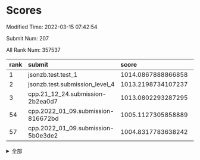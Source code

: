 # Scores

Modified Time: 2022-03-15 07:42:54

Submit Num: 207

All Rank Num: 357537

| rank |               submit               |       score        |       sigma        | pk_num |
| :--- | :--------------------------------- | :----------------- | :----------------- | :----- |
| 1    | jsonzb.test.test_1                 | 1014.0867888866858 | 0.8329854355749197 | 6904   |
| 2    | jsonzb.test.submission_level_4     | 1013.2198734107237 | 0.7860424975850797 | 6909   |
| 3    | cpp.21_12_24.submission-2b2ea0d7   | 1013.0802293287295 | 0.8201352342090188 | 6913   |
| 54   | cpp.2022_01_09.submission-816672bd | 1005.1127305858889 | 0.7245308450973451 | 6911   |
| 57   | cpp.2022_01_09.submission-5b0e3de2 | 1004.8317783638242 | 0.7136685287353798 | 6905   |


<details>
<summary>全部</summary>

| rank |                 submit                 |       score        |       sigma        | pk_num |
| :--- | :------------------------------------- | :----------------- | :----------------- | :----- |
| 1    | jsonzb.test.test_1                     | 1014.0867888866858 | 0.8329854355749197 | 6904   |
| 2    | jsonzb.test.submission_level_4         | 1013.2198734107237 | 0.7860424975850797 | 6909   |
| 3    | cpp.21_12_24.submission-2b2ea0d7       | 1013.0802293287295 | 0.8201352342090188 | 6913   |
| 4    | gobigger.level_3.submission_level_3_35 | 1011.8652266034816 | 0.7722213179266124 | 6910   |
| 5    | gobigger.level_3.submission_level_3_2  | 1011.2432903656091 | 0.7735372720417211 | 6911   |
| 6    | gobigger.level_3.submission_level_3_22 | 1011.1531607029386 | 0.7582878922885181 | 6908   |
| 7    | gobigger.level_3.submission_level_3_24 | 1011.1053831803406 | 0.774577254568753  | 6912   |
| 8    | gobigger.level_3.submission_level_3_6  | 1011.0980820820547 | 0.8027986312895019 | 6908   |
| 9    | gobigger.level_3.submission_level_3_45 | 1011.0479270021814 | 0.7605524403342792 | 6909   |
| 10   | gobigger.level_3.submission_level_3_21 | 1010.9665548926496 | 0.7547306994470194 | 6910   |
| 11   | gobigger.level_3.submission_level_3_18 | 1010.9184397944867 | 0.7720509580338653 | 6912   |
| 12   | gobigger.level_3.submission_level_3_15 | 1010.8576728864111 | 0.7736364224820812 | 6907   |
| 13   | gobigger.level_3.submission_level_3_8  | 1010.8453865238644 | 0.7573806025727609 | 6912   |
| 14   | gobigger.level_3.submission_level_3_37 | 1010.8135662902528 | 0.7692834747194714 | 6908   |
| 15   | gobigger.level_3.submission_level_3_38 | 1010.6924152472086 | 0.7680911766270146 | 6913   |
| 16   | gobigger.level_3.submission_level_3_20 | 1010.6100175471387 | 0.7903891121284778 | 6911   |
| 17   | gobigger.level_3.submission_level_3_16 | 1010.5993196304012 | 0.7816027504758537 | 6909   |
| 18   | gobigger.level_3.submission_level_3_41 | 1010.598823141026  | 0.7719200458387387 | 6912   |
| 19   | gobigger.level_3.submission_level_3_28 | 1010.5731847358509 | 0.7707149499210901 | 6908   |
| 20   | gobigger.level_3.submission_level_3_12 | 1010.5496418042202 | 0.7711644537085697 | 6908   |
| 21   | gobigger.level_3.submission_level_3_36 | 1010.4718221872403 | 0.7567020742078049 | 6911   |
| 22   | gobigger.level_3.submission_level_3_48 | 1010.4423781625833 | 0.7776089370420445 | 6912   |
| 23   | gobigger.level_3.submission_level_3_14 | 1010.4022734033739 | 0.7455880006671517 | 6910   |
| 24   | gobigger.level_3.submission_level_3_33 | 1010.3501005476455 | 0.7470282065731617 | 6907   |
| 25   | gobigger.level_3.submission_level_3_4  | 1010.330955130016  | 0.77851283668586   | 6909   |
| 26   | gobigger.level_3.submission_level_3_29 | 1010.309730365277  | 0.7562354130851966 | 6909   |
| 27   | gobigger.level_3.submission_level_3_31 | 1010.3082210835988 | 0.7410195192269756 | 6911   |
| 28   | gobigger.level_3.submission_level_3_47 | 1010.2793317803581 | 0.7850531120294417 | 6911   |
| 29   | gobigger.level_3.submission_level_3_43 | 1010.199626552981  | 0.7666397109651869 | 6908   |
| 30   | gobigger.level_3.submission_level_3_1  | 1010.1771781762275 | 0.7603538961197436 | 6909   |
| 31   | gobigger.level_3.submission_level_3_17 | 1010.1704123636646 | 0.7532560492986278 | 6905   |
| 32   | gobigger.level_3.submission_level_3_19 | 1010.1332015159785 | 0.7451180915439811 | 6909   |
| 33   | gobigger.level_3.submission_level_3_49 | 1010.1259414407422 | 0.7602896064004034 | 6911   |
| 34   | gobigger.level_3.submission_level_3_5  | 1009.9398546744626 | 0.7626409358091188 | 6912   |
| 35   | gobigger.level_3.submission_level_3_27 | 1009.8817707664438 | 0.7638827015270796 | 6911   |
| 36   | gobigger.level_3.submission_level_3_23 | 1009.8451947420716 | 0.7453086226704013 | 6911   |
| 37   | gobigger.level_3.submission_level_3_30 | 1009.7600004951574 | 0.7647778487182223 | 6912   |
| 38   | gobigger.level_3.submission_level_3_39 | 1009.7107384528646 | 0.7297669976196808 | 6908   |
| 39   | gobigger.level_3.submission_level_3_9  | 1009.6920305167085 | 0.7447798446887157 | 6910   |
| 40   | gobigger.level_3.submission_level_3_10 | 1009.6905822122351 | 0.7455445117798231 | 6908   |
| 41   | gobigger.level_3.submission_level_3_44 | 1009.6785193495767 | 0.7709279527212125 | 6909   |
| 42   | gobigger.level_3.submission_level_3_25 | 1009.6757895333968 | 0.7457492568446391 | 6910   |
| 43   | gobigger.level_3.submission_level_3_3  | 1009.5702783382516 | 0.747426527436067  | 6909   |
| 44   | gobigger.level_3.submission_level_3_40 | 1009.4650466179467 | 0.7658631739146156 | 6905   |
| 45   | gobigger.level_3.submission_level_3_26 | 1009.2465563170158 | 0.7476211598463404 | 6910   |
| 46   | gobigger.level_3.submission_level_3_11 | 1009.1428261246955 | 0.7519143312888634 | 6909   |
| 47   | gobigger.level_3.submission_level_3_42 | 1008.8843261363476 | 0.7406967543052766 | 6908   |
| 48   | gobigger.level_3.submission_level_3_34 | 1008.8733495732904 | 0.7597879357748702 | 6908   |
| 49   | gobigger.level_3.submission_level_3_13 | 1008.8462957677127 | 0.7253545970688885 | 6907   |
| 50   | gobigger.level_3.submission_level_3_46 | 1008.8308784907282 | 0.7651484590038232 | 6912   |
| 51   | gobigger.level_3.submission_level_3_32 | 1008.681640248499  | 0.7401061103148178 | 6907   |
| 52   | gobigger.level_3.submission_level_3_7  | 1008.4555788495201 | 0.7302435352055973 | 6907   |
| 53   | gobigger.level_3.submission_level_3_0  | 1007.3625027385972 | 0.7505438741777563 | 6912   |
| 54   | cpp.2022_01_09.submission-816672bd     | 1005.1127305858889 | 0.7245308450973451 | 6911   |
| 55   | gobigger.level_1.submission_level_1_13 | 1004.9767010970515 | 0.7252737092503896 | 6907   |
| 56   | gobigger.level_1.submission_level_1_2  | 1004.9738433534477 | 0.7282542648670678 | 6910   |
| 57   | cpp.2022_01_09.submission-5b0e3de2     | 1004.8317783638242 | 0.7136685287353798 | 6905   |
| 58   | gobigger.level_1.submission_level_1_1  | 1004.4914872480578 | 0.7198906722800144 | 6905   |
| 59   | gobigger.level_1.submission_level_1_17 | 1004.2485516408989 | 0.7240823440404854 | 6910   |
| 60   | gobigger.level_1.submission_level_1_9  | 1004.198186489577  | 0.7109007124499458 | 6911   |
| 61   | gobigger.level_1.submission_level_1_35 | 1004.162013168859  | 0.7232223928688173 | 6909   |
| 62   | gobigger.level_1.submission_level_1_29 | 1004.0037771056269 | 0.7126927357097421 | 6908   |
| 63   | gobigger.level_1.submission_level_1_11 | 1003.9035859485795 | 0.7140775433919112 | 6907   |
| 64   | gobigger.level_1.submission_level_1_32 | 1003.8805862393364 | 0.7381290695709656 | 6908   |
| 65   | gobigger.level_1.submission_level_1_5  | 1003.8617123915935 | 0.714935813414082  | 6907   |
| 66   | gobigger.level_1.submission_level_1_16 | 1003.8533185660812 | 0.7380259626912935 | 6910   |
| 67   | gobigger.level_1.submission_level_1_4  | 1003.8496630197357 | 0.7098622830399478 | 6907   |
| 68   | gobigger.level_1.submission_level_1_34 | 1003.8156183984926 | 0.7212969648184369 | 6906   |
| 69   | gobigger.level_1.submission_level_1_19 | 1003.7798493737398 | 0.7246324038242266 | 6912   |
| 70   | gobigger.level_1.submission_level_1_24 | 1003.674612336379  | 0.7205734751102882 | 6911   |
| 71   | gobigger.level_1.submission_level_1_7  | 1003.6066728670501 | 0.7119145724625856 | 6910   |
| 72   | gobigger.level_1.submission_level_1_48 | 1003.527838951499  | 0.7131147668352154 | 6903   |
| 73   | gobigger.level_1.submission_level_1_47 | 1003.4401408574009 | 0.7023764012546762 | 6913   |
| 74   | gobigger.level_1.submission_level_1_28 | 1003.393574451268  | 0.7214923510436014 | 6908   |
| 75   | gobigger.level_1.submission_level_1_20 | 1003.3174629796706 | 0.7121271415194519 | 6905   |
| 76   | gobigger.level_1.submission_level_1_46 | 1003.2602433313018 | 0.7095656537599336 | 6909   |
| 77   | gobigger.level_1.submission_level_1_26 | 1003.2549026041629 | 0.7077821296226386 | 6910   |
| 78   | gobigger.level_1.submission_level_1_14 | 1003.2510548258167 | 0.7146720544005197 | 6906   |
| 79   | gobigger.level_1.submission_level_1_40 | 1003.217014144946  | 0.712188416731721  | 6908   |
| 80   | gobigger.level_1.submission_level_1_27 | 1003.1396365126978 | 0.7079154446052986 | 6908   |
| 81   | gobigger.level_1.submission_level_1_36 | 1003.0986386270706 | 0.7104927397515511 | 6909   |
| 82   | gobigger.level_1.submission_level_1_42 | 1003.0640735814677 | 0.7183186069966955 | 6905   |
| 83   | gobigger.level_1.submission_level_1_41 | 1003.0596362909511 | 0.7287934085835658 | 6908   |
| 84   | gobigger.level_1.submission_level_1_15 | 1003.0583280127651 | 0.7126622631589188 | 6916   |
| 85   | gobigger.level_1.submission_level_1_31 | 1003.0031751664986 | 0.7179134377064651 | 6907   |
| 86   | gobigger.level_1.submission_level_1_37 | 1002.9228085758832 | 0.7307814615592103 | 6911   |
| 87   | gobigger.level_1.submission_level_1_39 | 1002.8932405526818 | 0.7112708629084609 | 6910   |
| 88   | gobigger.level_1.submission_level_1_38 | 1002.8732547318566 | 0.7133393872289102 | 6907   |
| 89   | gobigger.level_1.submission_level_1_45 | 1002.8439772228697 | 0.7098486556748773 | 6908   |
| 90   | gobigger.level_1.submission_level_1_3  | 1002.8157827119353 | 0.7013822328551781 | 6905   |
| 91   | gobigger.level_1.submission_level_1_25 | 1002.7812914747764 | 0.7291009195312097 | 6909   |
| 92   | gobigger.level_1.submission_level_1_30 | 1002.726483045122  | 0.7117987914756445 | 6909   |
| 93   | gobigger.level_1.submission_level_1_0  | 1002.7118729744975 | 0.7130723720740034 | 6908   |
| 94   | gobigger.level_1.submission_level_1_8  | 1002.6689479799245 | 0.7207085208891044 | 6907   |
| 95   | gobigger.level_1.submission_level_1_22 | 1002.6645912395016 | 0.7139981791914753 | 6911   |
| 96   | gobigger.level_1.submission_level_1_21 | 1002.6577134879502 | 0.7210628807148097 | 6908   |
| 97   | gobigger.level_1.submission_level_1_6  | 1002.5786561961573 | 0.7092058322309611 | 6909   |
| 98   | gobigger.level_1.submission_level_1_10 | 1002.5047503404176 | 0.7190026895634636 | 6908   |
| 99   | gobigger.level_1.submission_level_1_18 | 1002.500726401742  | 0.7070412340865571 | 6908   |
| 100  | gobigger.level_1.submission_level_1_33 | 1002.4594366325416 | 0.710010673958008  | 6909   |
| 101  | gobigger.level_1.submission_level_1_44 | 1002.4350755700644 | 0.7072828287623162 | 6914   |
| 102  | gobigger.level_1.submission_level_1_49 | 1002.3793260347597 | 0.708839621149765  | 6910   |
| 103  | gobigger.level_1.submission_level_1_43 | 1002.3029967153961 | 0.7160335308440899 | 6910   |
| 104  | gobigger.level_1.submission_level_1_23 | 1002.0044450339516 | 0.7196722009153365 | 6908   |
| 105  | gobigger.level_1.submission_level_1_12 | 1001.9714555511057 | 0.7198114309340836 | 6906   |
| 106  | gobigger.random.submission_random_17   | 997.2009957889655  | 0.6960112081770577 | 6909   |
| 107  | gobigger.random.submission_random_13   | 997.1551442486656  | 0.7177968289553215 | 6911   |
| 108  | gobigger.random.submission_random_33   | 996.9251041743263  | 0.7038164400335464 | 6908   |
| 109  | gobigger.random.submission_random_21   | 996.9011036597259  | 0.7165406967104018 | 6904   |
| 110  | gobigger.random.submission_random_28   | 996.8735567797179  | 0.7048573385356034 | 6911   |
| 111  | gobigger.random.submission_random_19   | 996.7412329063461  | 0.7085294007547867 | 6907   |
| 112  | gobigger.random.submission_random_26   | 996.5802011013824  | 0.7042404787455053 | 6907   |
| 113  | gobigger.random.submission_random_39   | 996.5596933885281  | 0.7042169932378963 | 6910   |
| 114  | gobigger.random.submission_random_22   | 996.5297668496103  | 0.7100196696312402 | 6906   |
| 115  | gobigger.random.submission_random_16   | 996.4925969995933  | 0.7210866910062059 | 6911   |
| 116  | gobigger.random.submission_random_36   | 996.4734508545115  | 0.7051855707291244 | 6907   |
| 117  | gobigger.random.submission_random_45   | 996.4447231090433  | 0.7138209261107545 | 6908   |
| 118  | gobigger.random.submission_random_34   | 996.3504076356548  | 0.7134872829912038 | 6910   |
| 119  | gobigger.random.submission_random_12   | 996.3333947318486  | 0.7169348300104267 | 6909   |
| 120  | gobigger.random.submission_random_20   | 996.3215405442784  | 0.7083489495495209 | 6910   |
| 121  | gobigger.random.submission_random_10   | 996.2778304648085  | 0.718933019410509  | 6907   |
| 122  | gobigger.random.submission_random_0    | 996.2459507813538  | 0.7053986257611015 | 6905   |
| 123  | gobigger.random.submission_random_35   | 996.2340936461179  | 0.7140073996903725 | 6911   |
| 124  | gobigger.random.submission_random_3    | 996.068442839598   | 0.7106505620667889 | 6907   |
| 125  | gobigger.random.submission_random_14   | 996.0622030002922  | 0.7184532064100705 | 6912   |
| 126  | gobigger.random.submission_random_43   | 996.0469828736955  | 0.7148433567090842 | 6908   |
| 127  | gobigger.random.submission_random_44   | 996.0351684369397  | 0.7118801014015883 | 6913   |
| 128  | gobigger.random.submission_random_31   | 996.015037340328   | 0.7189442532210792 | 6911   |
| 129  | gobigger.random.submission_random_29   | 996.0002039319403  | 0.7150627826283    | 6911   |
| 130  | gobigger.random.submission_random_18   | 995.9727807167981  | 0.7189260537349781 | 6904   |
| 131  | gobigger.random.submission_random_40   | 995.9684853545917  | 0.7078226092020722 | 6909   |
| 132  | gobigger.random.submission_random_42   | 995.9424657216362  | 0.7073958778243803 | 6905   |
| 133  | gobigger.random.submission_random_8    | 995.920541498209   | 0.7145036106773673 | 6910   |
| 134  | gobigger.random.submission_random_15   | 995.8961582125523  | 0.7223901526853751 | 6907   |
| 135  | gobigger.random.submission_random_23   | 995.8667495173236  | 0.6979782346784342 | 6909   |
| 136  | gobigger.random.submission_random_32   | 995.6556433699312  | 0.7167909530367257 | 6909   |
| 137  | gobigger.random.submission_random_25   | 995.6190717035495  | 0.7034842733922085 | 6910   |
| 138  | gobigger.random.submission_random_30   | 995.6040229691722  | 0.727475407372429  | 6909   |
| 139  | gobigger.random.submission_random_49   | 995.5773555927467  | 0.7160556789576418 | 6903   |
| 140  | gobigger.random.submission_random_7    | 995.5204594773476  | 0.729293207864488  | 6913   |
| 141  | gobigger.random.submission_random_9    | 995.4997312007804  | 0.7201927322248984 | 6905   |
| 142  | gobigger.random.submission_random_38   | 995.4829322182333  | 0.7178085867165948 | 6907   |
| 143  | gobigger.random.submission_random_2    | 995.4690215145097  | 0.7078944393528208 | 6908   |
| 144  | gobigger.random.submission_random_6    | 995.4238937442409  | 0.7108794237544448 | 6908   |
| 145  | gobigger.random.submission_random_48   | 995.3951753304101  | 0.7031268207994231 | 6911   |
| 146  | gobigger.random.submission_random_41   | 995.369149443275   | 0.7098544011592901 | 6911   |
| 147  | gobigger.random.submission_random_4    | 995.3535704889473  | 0.7020721668778591 | 6912   |
| 148  | gobigger.random.submission_random_24   | 995.3408401460226  | 0.710853981050733  | 6907   |
| 149  | gobigger.random.submission_random_5    | 995.3234182861231  | 0.7138425918035664 | 6910   |
| 150  | gobigger.random.submission_random_47   | 995.2626025862597  | 0.7145759537156664 | 6909   |
| 151  | gobigger.random.submission_random_46   | 995.1263440676795  | 0.7108788449238063 | 6913   |
| 152  | gobigger.random.submission_random_27   | 995.1120829897071  | 0.7077902559293429 | 6906   |
| 153  | gobigger.random.submission_random_1    | 995.0241288008569  | 0.7144994656390848 | 6911   |
| 154  | gobigger.random.submission_random_37   | 994.891229240653   | 0.7020662524741454 | 6914   |
| 155  | gobigger.random.submission_random_11   | 994.8256625729268  | 0.710688822803382  | 6905   |
| 156  | gobigger.level_2.submission_level_2_2  | 993.7243594183346  | 0.726070841355084  | 6908   |
| 157  | gobigger.level_2.submission_level_2_10 | 993.719261739375   | 0.7279494036080825 | 6907   |
| 158  | gobigger.level_2.submission_level_2_20 | 993.691269571659   | 0.7332693432703169 | 6907   |
| 159  | gobigger.level_2.submission_level_2_46 | 993.6497395735346  | 0.7292827491327384 | 6901   |
| 160  | gobigger.level_2.submission_level_2_48 | 993.4366192594996  | 0.732701597889935  | 6910   |
| 161  | gobigger.level_2.submission_level_2_33 | 993.3857928276757  | 0.7358829992094765 | 6910   |
| 162  | gobigger.level_2.submission_level_2_41 | 993.2788187557053  | 0.7453786566416265 | 6906   |
| 163  | gobigger.level_2.submission_level_2_45 | 992.9845665536415  | 0.7236203462008144 | 6910   |
| 164  | gobigger.level_2.submission_level_2_28 | 992.9544123440425  | 0.742344933027096  | 6911   |
| 165  | gobigger.level_2.submission_level_2_16 | 992.9164336262467  | 0.7456787697433964 | 6911   |
| 166  | gobigger.level_2.submission_level_2_23 | 992.8911703272157  | 0.7352799400606698 | 6910   |
| 167  | gobigger.level_2.submission_level_2_19 | 992.828763544628   | 0.7417060884001776 | 6909   |
| 168  | gobigger.level_2.submission_level_2_44 | 992.7888567746285  | 0.7324971259054137 | 6912   |
| 169  | gobigger.level_2.submission_level_2_24 | 992.6647230648167  | 0.747402113532781  | 6909   |
| 170  | gobigger.level_2.submission_level_2_42 | 992.6622305486688  | 0.7463493504935782 | 6911   |
| 171  | gobigger.level_2.submission_level_2_27 | 992.6477544526804  | 0.7533930331229647 | 6912   |
| 172  | gobigger.level_2.submission_level_2_47 | 992.63591332092    | 0.748944490678837  | 6910   |
| 173  | gobigger.level_2.submission_level_2_22 | 992.5609923240085  | 0.7338670296549005 | 6912   |
| 174  | gobigger.level_2.submission_level_2_11 | 992.4426024291175  | 0.736056524772683  | 6909   |
| 175  | gobigger.level_2.submission_level_2_35 | 992.296703917303   | 0.7535666496932962 | 6909   |
| 176  | gobigger.level_2.submission_level_2_17 | 992.2540604496606  | 0.7567981753875295 | 6909   |
| 177  | gobigger.level_2.submission_level_2_12 | 992.2035012764157  | 0.746022729489883  | 6909   |
| 178  | gobigger.level_2.submission_level_2_7  | 992.1848219606894  | 0.7476244655932907 | 6909   |
| 179  | gobigger.level_2.submission_level_2_31 | 992.1788129454945  | 0.7403192725927991 | 6915   |
| 180  | gobigger.level_2.submission_level_2_15 | 992.1771653349613  | 0.7333681038858565 | 6912   |
| 181  | gobigger.level_2.submission_level_2_34 | 992.123990788825   | 0.7344366270913485 | 6910   |
| 182  | gobigger.level_2.submission_level_2_25 | 992.0777607428732  | 0.7760050716278581 | 6911   |
| 183  | gobigger.level_2.submission_level_2_13 | 992.0500478817587  | 0.7344182132511019 | 6910   |
| 184  | gobigger.level_2.submission_level_2_6  | 991.9687847368222  | 0.7413720096846701 | 6902   |
| 185  | gobigger.level_2.submission_level_2_30 | 991.9380065492398  | 0.7563625948445125 | 6907   |
| 186  | gobigger.level_2.submission_level_2_29 | 991.7914236127732  | 0.7490097208250124 | 6913   |
| 187  | gobigger.level_2.submission_level_2_39 | 991.779783070288   | 0.7481156207974645 | 6912   |
| 188  | gobigger.level_2.submission_level_2_14 | 991.6974529125331  | 0.759171096278214  | 6907   |
| 189  | gobigger.level_2.submission_level_2_36 | 991.644618786563   | 0.740718318138383  | 6905   |
| 190  | gobigger.level_2.submission_level_2_49 | 991.594580562692   | 0.7594227370300934 | 6909   |
| 191  | gobigger.level_2.submission_level_2_4  | 991.5822420044518  | 0.7409386604475854 | 6914   |
| 192  | gobigger.level_2.submission_level_2_43 | 991.5085940448992  | 0.7573891954062012 | 6911   |
| 193  | gobigger.level_2.submission_level_2_40 | 991.4684236506154  | 0.7529679928536664 | 6906   |
| 194  | gobigger.level_2.submission_level_2_37 | 991.3797142729021  | 0.7512559589624948 | 6900   |
| 195  | gobigger.level_2.submission_level_2_21 | 991.2815459513823  | 0.7611596045965012 | 6906   |
| 196  | gobigger.level_2.submission_level_2_32 | 991.2583601281161  | 0.7434654857404654 | 6913   |
| 197  | gobigger.level_2.submission_level_2_1  | 991.1805886377205  | 0.780291305016774  | 6906   |
| 198  | gobigger.level_2.submission_level_2_0  | 991.1786330998403  | 0.7562327984144865 | 6913   |
| 199  | gobigger.level_2.submission_level_2_8  | 991.1737194325117  | 0.7467601147107873 | 6908   |
| 200  | gobigger.level_2.submission_level_2_38 | 991.1695798217426  | 0.7495949253455798 | 6910   |
| 201  | gobigger.level_2.submission_level_2_5  | 991.0646206782791  | 0.7528362703653452 | 6910   |
| 202  | gobigger.level_2.submission_level_2_3  | 990.334338742155   | 0.7472527813297724 | 6909   |
| 203  | gobigger.level_2.submission_level_2_18 | 990.2916345799066  | 0.7723172307919348 | 6908   |
| 204  | gobigger.level_2.submission_level_2_26 | 990.0140652044822  | 0.7548437658272698 | 6905   |
| 205  | gobigger.level_2.submission_level_2_9  | 989.4507988063523  | 0.7458724587252258 | 6906   |
| 206  | gobigger.none.submission_none_0        | 976.8105488089147  | 1.3908044485709161 | 6909   |
| 207  | gobigger.none.submission_none_1        | 974.9980462577586  | 1.5304067306818072 | 6910   |

</details>